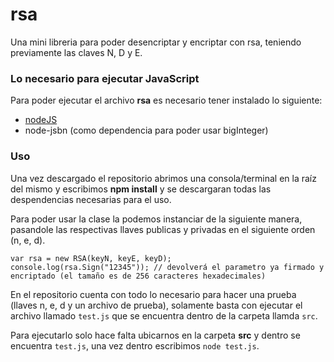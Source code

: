 # rsa
Una mini libreria para poder desencriptar y encriptar con rsa, teniendo previamente las claves N, D y E.

### Lo necesario para ejecutar JavaScript
Para poder ejecutar el archivo **rsa** es necesario tener instalado lo siguiente:
* [nodeJS](https://nodejs.org/en/)
* node-jsbn (como dependencia para poder usar bigInteger)

### Uso
Una vez descargado el repositorio abrimos una consola/terminal en la raíz del mismo y escribimos **npm install** y se descargaran todas las despendencias necesarias para el uso.

Para poder usar la clase la podemos instanciar de la siguiente manera, pasandole las respectivas llaves publicas y privadas en el siguiente orden (n, e, d).

```
var rsa = new RSA(keyN, keyE, keyD);
console.log(rsa.Sign("12345")); // devolverá el parametro ya firmado y encriptado (el tamaño es de 256 caracteres hexadecimales)
```

En el repositorio cuenta con todo lo necesario para hacer una prueba (llaves n, e, d y un archivo de prueba), solamente basta con ejecutar el archivo llamado ``test.js`` que se encuentra dentro de la carpeta llamda ``src``.

Para ejecutarlo solo hace falta ubicarnos en la carpeta **src** y dentro se encuentra ``test.js``, una vez dentro escribimos ``node test.js``.
 
